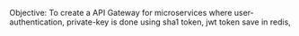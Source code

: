 Objective:
    To create a API Gateway for microservices where user-authentication, private-key is done using sha1 token, jwt token save in redis,